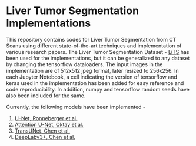 # Liver Tumor Segmentation Implementations
This repository contains codes for Liver Tumor Segmentation from CT Scans using different state-of-the-art techniques and implementation of various research papers.
The Liver Tumor Segmentation Dataset - [LiTS](https://doi.org/10.1016/j.media.2022.102680) has been used for the implementations, but it can be generalized to any dataset by changing the tensorflow dataloaders.
The input images in the implementation are of 512x512 jpeg format, later resized to 256x256.
In each Jupyter Notebook, a cell indicating the version of tensorflow and keras used in the implementation has been added for easy reference and code reproducibility. In addition, numpy and tensorflow random seeds have also been included for the same.

Currently, the following models have been implemented -
1. [U-Net, Ronneberger et al.](https://doi.org/10.1007/978-3-319-24574-4_28)
2. [Attention U-Net, Oktay et al.](https://arxiv.org/abs/1804.03999)
3. [TransUNet, Chen et al.](https://arxiv.org/abs/2102.04306)
4. [DeepLabv3+, Chen et al.](https://arxiv.org/abs/1802.02611)